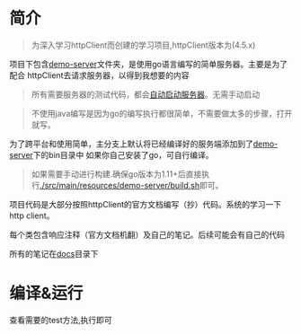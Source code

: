 # 简介

> 为深入学习httpClient而创建的学习项目,httpClient版本为(4.5.x)

项目下包含[demo-server](./src/main/resources/demo-server)文件夹，是使用go语言编写的简单服务器。主要是为了配合
httpClient去请求服务器，以得到我想要的内容

> 所有需要服务器的测试代码，都会[自动启动服务器](./src/main/java/site/zido/httpclient/ServerUtils.java)。无需手动启动

> 不使用java编写是因为go的编写执行都很简单，不需要做太多的步骤，打开就写。

为了跨平台和使用简单，主分支上默认将已经编译好的服务端添加到了[demo-server](./src/main/resources/demo-server)下的bin目录中
如果你自己安装了go，可自行编译。

> 如果需要手动进行构建.确保go版本为1.11+后直接执行[./src/main/resources/demo-server/build.sh](./src/main/resources/demo-server/build.sh)即可。

项目代码是大部分按照httpClient的官方文档编写（抄）代码。系统的学习一下http client。

每个类包含响应注释（官方文档机翻）及自己的笔记。后续可能会有自己的代码

所有的笔记在[docs](./docs)目录下

# 编译&运行

查看需要的test方法,执行即可